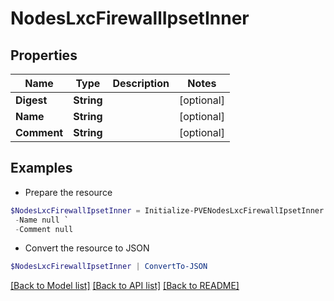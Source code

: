 # NodesLxcFirewallIpsetInner
## Properties

Name | Type | Description | Notes
------------ | ------------- | ------------- | -------------
**Digest** | **String** |  | [optional] 
**Name** | **String** |  | [optional] 
**Comment** | **String** |  | [optional] 

## Examples

- Prepare the resource
```powershell
$NodesLxcFirewallIpsetInner = Initialize-PVENodesLxcFirewallIpsetInner  -Digest null `
 -Name null `
 -Comment null
```

- Convert the resource to JSON
```powershell
$NodesLxcFirewallIpsetInner | ConvertTo-JSON
```

[[Back to Model list]](../README.md#documentation-for-models) [[Back to API list]](../README.md#documentation-for-api-endpoints) [[Back to README]](../README.md)

